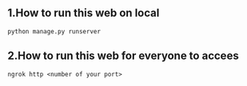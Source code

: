 ## 1.How to run this web on local 
```
python manage.py runserver
```
## 2.How to run this web for everyone to accees
```
ngrok http <number of your port>
```
